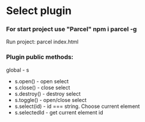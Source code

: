 <h1>Select plugin</h1>
<h3>For start project use "Parcel" npm i parcel -g</h3>
<p>Run project: parcel index.html</p>

<h3>Plugin public methods:</h3>
<p>global - s</p>
<ul>
    <li>s.open() - open select</li>
    <li>s.close() - close select</li>
    <li>s.destroy() - destroy select</li>
    <li>s.toggle() - open/close select</li>
    <li>s.select(id) - id === string. Choose current element</li>
    <li>s.selectedId - get current element id</li>
</ul>
